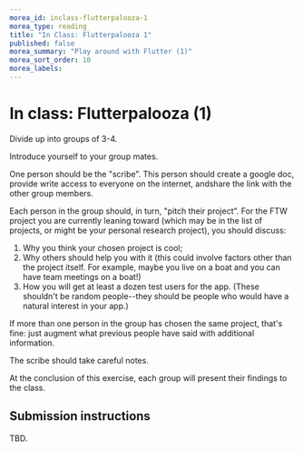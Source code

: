 ```yaml
---
morea_id: inclass-flutterpalooza-1
morea_type: reading
title: "In Class: Flutterpalooza 1"
published: false
morea_summary: "Play around with Flutter (1)"
morea_sort_order: 10
morea_labels: 
---
```


# In class: Flutterpalooza (1)

Divide up into groups of 3-4. 

Introduce yourself to your group mates.

One person should be the "scribe". This person should create a google doc, provide write access to everyone on the internet, andshare the link with the other group members.

Each person in the group should, in turn, "pitch their project". For the FTW project you are currently leaning toward (which may be in the list of projects, or might be your personal research project), you should discuss:

1. Why you think your chosen project is cool;
2. Why others should help you with it (this could involve factors other than the project itself. For example, maybe you live on a boat and you can have team meetings on a boat!)
3. How you will get at least a dozen test users for the app. (These shouldn't be random people--they should be people who would have a natural interest in your app.)

If more than one person in the group has chosen the same project, that's fine: just augment what previous people have said with additional information.

The scribe should take careful notes.

At the conclusion of this exercise, each group will present their findings to the class. 


## Submission instructions

TBD.
